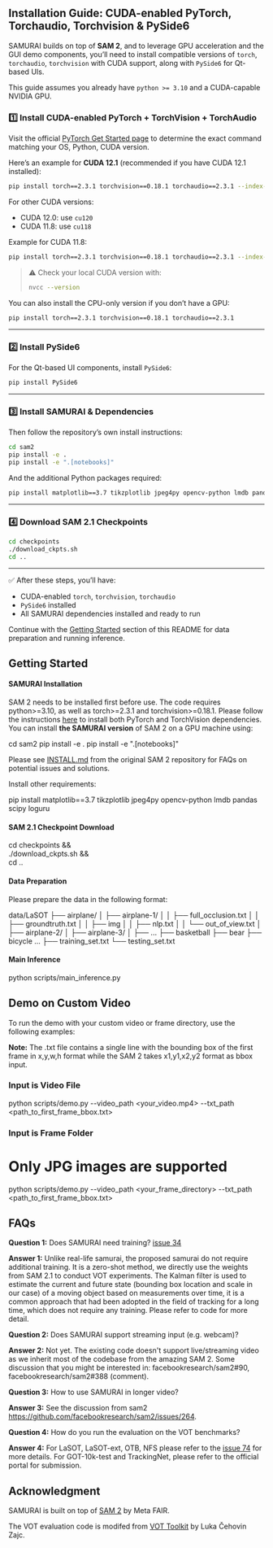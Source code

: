 ## Installation Guide: CUDA-enabled PyTorch, Torchaudio, Torchvision & PySide6

SAMURAI builds on top of **SAM 2**, and to leverage GPU acceleration and the GUI demo components, you’ll need to install compatible versions of `torch`, `torchaudio`, `torchvision` with CUDA support, along with `PySide6` for Qt-based UIs.

This guide assumes you already have `python >= 3.10` and a CUDA-capable NVIDIA GPU.

### 1️⃣ Install CUDA-enabled PyTorch + TorchVision + TorchAudio

Visit the official [PyTorch Get Started page](https://pytorch.org/get-started/locally/) to determine the exact command matching your OS, Python, CUDA version.

Here’s an example for **CUDA 12.1** (recommended if you have CUDA 12.1 installed):

```bash
pip install torch==2.3.1 torchvision==0.18.1 torchaudio==2.3.1 --index-url https://download.pytorch.org/whl/cu121
```

For other CUDA versions:

* CUDA 12.0: use `cu120`
* CUDA 11.8: use `cu118`

Example for CUDA 11.8:

```bash
pip install torch==2.3.1 torchvision==0.18.1 torchaudio==2.3.1 --index-url https://download.pytorch.org/whl/cu118
```

> ⚠️ Check your local CUDA version with:
>
> ```bash
> nvcc --version
> ```

You can also install the CPU-only version if you don’t have a GPU:

```bash
pip install torch==2.3.1 torchvision==0.18.1 torchaudio==2.3.1
```

---

### 2️⃣ Install PySide6

For the Qt-based UI components, install `PySide6`:

```bash
pip install PySide6
```

---

### 3️⃣ Install SAMURAI & Dependencies

Then follow the repository’s own install instructions:

```bash
cd sam2
pip install -e .
pip install -e ".[notebooks]"
```

And the additional Python packages required:

```bash
pip install matplotlib==3.7 tikzplotlib jpeg4py opencv-python lmdb pandas scipy loguru
```

---

### 4️⃣ Download SAM 2.1 Checkpoints

```bash
cd checkpoints
./download_ckpts.sh
cd ..
```

---

✅ After these steps, you’ll have:

* CUDA-enabled `torch`, `torchvision`, `torchaudio`
* `PySide6` installed
* All SAMURAI dependencies installed and ready to run

Continue with the [Getting Started](#getting-started) section of this README for data preparation and running inference.

## Getting Started

#### SAMURAI Installation 

SAM 2 needs to be installed first before use. The code requires python>=3.10, as well as torch>=2.3.1 and torchvision>=0.18.1. Please follow the instructions [here](https://github.com/facebookresearch/sam2?tab=readme-ov-file) to install both PyTorch and TorchVision dependencies. You can install **the SAMURAI version** of SAM 2 on a GPU machine using:

cd sam2
pip install -e .
pip install -e ".[notebooks]"



Please see [INSTALL.md](https://github.com/facebookresearch/sam2/blob/main/INSTALL.md) from the original SAM 2 repository for FAQs on potential issues and solutions.

Install other requirements:

pip install matplotlib==3.7 tikzplotlib jpeg4py opencv-python lmdb pandas scipy loguru



#### SAM 2.1 Checkpoint Download

cd checkpoints && \
./download_ckpts.sh && \
cd ..



#### Data Preparation

Please prepare the data in the following format:

data/LaSOT
├── airplane/
│   ├── airplane-1/
│   │   ├── full_occlusion.txt
│   │   ├── groundtruth.txt
│   │   ├── img
│   │   ├── nlp.txt
│   │   └── out_of_view.txt
│   ├── airplane-2/
│   ├── airplane-3/
│   ├── ...
├── basketball
├── bear
├── bicycle
...
├── training_set.txt
└── testing_set.txt



#### Main Inference

python scripts/main_inference.py



## Demo on Custom Video

To run the demo with your custom video or frame directory, use the following examples:

**Note:** The .txt file contains a single line with the bounding box of the first frame in x,y,w,h format while the SAM 2 takes x1,y1,x2,y2 format as bbox input.

### Input is Video File

python scripts/demo.py --video_path <your_video.mp4> --txt_path <path_to_first_frame_bbox.txt>



### Input is Frame Folder

# Only JPG images are supported
python scripts/demo.py --video_path <your_frame_directory> --txt_path <path_to_first_frame_bbox.txt>



## FAQs
**Question 1:** Does SAMURAI need training? [issue 34](https://github.com/yangchris11/samurai/issues/34)

**Answer 1:** Unlike real-life samurai, the proposed samurai do not require additional training. It is a zero-shot method, we directly use the weights from SAM 2.1 to conduct VOT experiments. The Kalman filter is used to estimate the current and future state (bounding box location and scale in our case) of a moving object based on measurements over time, it is a common approach that had been adopted in the field of tracking for a long time, which does not require any training. Please refer to code for more detail.

**Question 2:** Does SAMURAI support streaming input (e.g. webcam)?

**Answer 2:** Not yet. The existing code doesn't support live/streaming video as we inherit most of the codebase from the amazing SAM 2. Some discussion that you might be interested in: facebookresearch/sam2#90, facebookresearch/sam2#388 (comment).

**Question 3:** How to use SAMURAI in longer video?

**Answer 3:** See the discussion from sam2 https://github.com/facebookresearch/sam2/issues/264.

**Question 4:** How do you run the evaluation on the VOT benchmarks?

**Answer 4:** For LaSOT, LaSOT-ext, OTB, NFS please refer to the [issue 74](https://github.com/yangchris11/samurai/issues/74) for more details. For GOT-10k-test and TrackingNet, please refer to the official portal for submission.

## Acknowledgment

SAMURAI is built on top of [SAM 2](https://github.com/facebookresearch/sam2?tab=readme-ov-file) by Meta FAIR.

The VOT evaluation code is modifed from [VOT Toolkit](https://github.com/votchallenge/toolkit) by Luka Čehovin Zajc.
